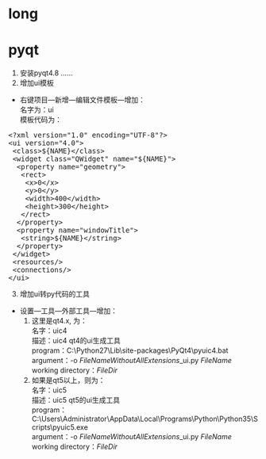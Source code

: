 # long


# pyqt
1. 安装pyqt4.8 ……
2. 增加ui模板  
- 右键项目—新增—编辑文件模板—增加：  
名字为：ui  
模板代码为：
<pre>
&lt;?xml version=&quot;1.0&quot; encoding=&quot;UTF-8&quot;?&gt;
&lt;ui version=&quot;4.0&quot;&gt;
 &lt;class&gt;${NAME}&lt;/class&gt;
 &lt;widget class=&quot;QWidget&quot; name=&quot;${NAME}&quot;&gt;
  &lt;property name=&quot;geometry&quot;&gt;
   &lt;rect&gt;
    &lt;x&gt;0&lt;/x&gt;
    &lt;y&gt;0&lt;/y&gt;
    &lt;width&gt;400&lt;/width&gt;
    &lt;height&gt;300&lt;/height&gt;
   &lt;/rect&gt;
  &lt;/property&gt;
  &lt;property name=&quot;windowTitle&quot;&gt;
   &lt;string&gt;${NAME}&lt;/string&gt;
  &lt;/property&gt;
 &lt;/widget&gt;
 &lt;resources/&gt;
 &lt;connections/&gt;
&lt;/ui&gt;
</pre>

3. 增加ui转py代码的工具
- 设置—工具—外部工具—增加：  
	1. 这里是qt4.x, 为：  
名字：uic4  
描述：uic4 qt4的ui生成工具  
program：C:\Python27\Lib\site-packages\PyQt4\pyuic4.bat  
argument：-o $FileNameWithoutAllExtensions$_ui.py $FileName$  
working directory：$FileDir$  
	2. 如果是qt5以上，则为：  
名字：uic5  
描述：uic5 qt5的ui生成工具  
program：C:\Users\Administrator\AppData\Local\Programs\Python\Python35\Scripts\pyuic5.exe  
argument：-o $FileNameWithoutAllExtensions$_ui.py $FileName$  
working directory：$FileDir$  

